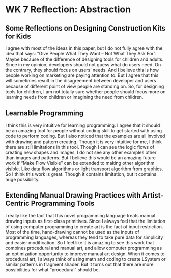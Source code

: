 # WK 7 Reflection: Abstraction

## Some Reflections on Designing Construction Kits for Kids 

I agree with most of the ideas in this paper, but I do not fully agree with the idea that says: “Give People What They Want – Not What They Ask For”. Maybe because of the difference of designing tools for children and adults. Since in my opinion, developers should not guess what do users need. On the contrary, they should focus on users’ needs. And I believe this is how people working on marketing are paying attention to. But I agree that this will sometimes result in the disagreement between developer and users because of different point of view people are standing on. So, for designing tools for children, I am not totally sure whether people should focus more on learning needs from children or imagining the need from children.  

## Learnable Programming

I think this is very intuitive for learning programming. I agree that it should be an amazing tool for people without coding skill to get started with using code to perform coding. But I also noticed that the examples are all involved with drawing and pattern creating. Though it is very intuitive for me, I think there are still limitations in this tool. Though I can see the logic flows of creating new shapes and images, I do not see any other examples other than images and patterns. But I believe this would be an amazing future work if “Make Flow Visible” can be extended to making other algorithm visible. Like data flow algorithms or light transport algorithm from graphics. So I think this work is great. Though it contains limitation, but it contains huge possibility.

## Extending Manual Drawing Practices with Artist-Centric Programming Tools

I really like the fact that this novel programming language treats manual drawing inputs as first-class primitives. Since I always feel that the limitation of using computer programming to create art is the fact of input restriction. Most of the time, hand-drawing cannot be used as the inputs of programming languages, whereas they tend to take pure data for simplicity and easier modification. So I feel like it is amazing to see this work that combines procedural and manual art, and allow computer programming as an optimization opportunity to improve manual art design. When it comes to procedural art, I always think of using math and coding to create LSystem or similar patterns in fragment shader. But it turns out that there are more possibilities for what “procedural” should be. 

